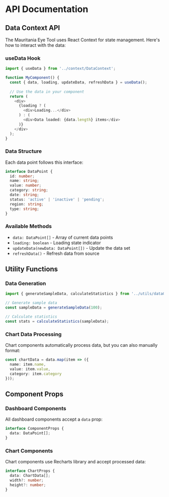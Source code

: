 # API Documentation

## Data Context API

The Mauritania Eye Tool uses React Context for state management. Here's how to interact with the data:

### useData Hook

```typescript
import { useData } from '../context/DataContext';

function MyComponent() {
  const { data, loading, updateData, refreshData } = useData();
  
  // Use the data in your component
  return (
    <div>
      {loading ? (
        <div>Loading...</div>
      ) : (
        <div>Data loaded: {data.length} items</div>
      )}
    </div>
  );
}
```

### Data Structure

Each data point follows this interface:

```typescript
interface DataPoint {
  id: number;
  name: string;
  value: number;
  category: string;
  date: string;
  status: 'active' | 'inactive' | 'pending';
  region: string;
  type: string;
}
```

### Available Methods

- `data: DataPoint[]` - Array of current data points
- `loading: boolean` - Loading state indicator
- `updateData(newData: DataPoint[])` - Update the data set
- `refreshData()` - Refresh data from source

## Utility Functions

### Data Generation

```typescript
import { generateSampleData, calculateStatistics } from '../utils/dataGenerator';

// Generate sample data
const sampleData = generateSampleData(100);

// Calculate statistics
const stats = calculateStatistics(sampleData);
```

### Chart Data Processing

Chart components automatically process data, but you can also manually format:

```typescript
const chartData = data.map(item => ({
  name: item.name,
  value: item.value,
  category: item.category
}));
```

## Component Props

### Dashboard Components

All dashboard components accept a `data` prop:

```typescript
interface ComponentProps {
  data: DataPoint[];
}
```

### Chart Components

Chart components use Recharts library and accept processed data:

```typescript
interface ChartProps {
  data: ChartData[];
  width?: number;
  height?: number;
}
```